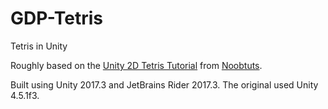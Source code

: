 # GDP-Tetris
Tetris in Unity

Roughly based on the [Unity 2D Tetris Tutorial](https://noobtuts.com/unity/2d-tetris-game) from [Noobtuts](https://noobtuts.com).

Built using Unity 2017.3 and JetBrains Rider 2017.3. The original used Unity 4.5.1f3.
